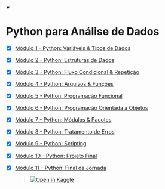 <details open>
  <summary>
    <h1>Python para Análise de Dados</h1>
  </summary>

- [x] [Módulo 1 - Python: Variáveis & Tipos de Dados](https://github.com/marinairis/python-para-analise-dados-v2/tree/main/M%C3%B3dulo%201%20%20Vari%C3%A1veis%20%26%20Tipos%20de%20Dados)

- [x] [Módulo 2 - Python: Estruturas de Dados](https://github.com/marinairis/python-para-analise-dados-v2/tree/main/M%C3%B3dulo%202%20%20Estruturas%20de%20Dados)

- [x] [Módulo 3 - Python: Fluxo Condicional & Repetição](https://github.com/marinairis/python-para-analise-dados-v2/tree/main/M%C3%B3dulo%203%20%20Fluxo%20Condicional%20%26%20Repeti%C3%A7%C3%A3o)

- [x] [Módulo 4 - Python: Arquivos & Funções](https://github.com/marinairis/python-para-analise-dados-v2/tree/main/M%C3%B3dulo%204%20%20Arquivos%20%26%20Fun%C3%A7%C3%B5es)

- [x] [Módulo 5 - Python: Programação Funcional](https://github.com/marinairis/python-para-analise-dados-v2/tree/main/M%C3%B3dulo%205%20%20Programa%C3%A7%C3%A3o%20Funcional)

- [x] [Módulo 6 - Python: Programação Orientada a Objetos](https://github.com/marinairis/python-para-analise-dados-v2/tree/main/M%C3%B3dulo%206%20%20Programa%C3%A7%C3%A3o%20Orientada%20a%20Objetos)

- [x] [Módulo 7 - Python: Módulos & Pacotes](https://github.com/marinairis/python-para-analise-dados-v2/tree/main/M%C3%B3dulo%207%20%20M%C3%B3dulos%20%26%20Pacotes)

- [x] [Módulo 8 - Python: Tratamento de Erros](https://github.com/marinairis/python-para-analise-dados-v2/tree/main/M%C3%B3dulo%208%20%20Tratamento%20de%20Erros)

- [x] [Módulo 9 - Python: Scripting](https://github.com/marinairis/python-para-analise-dados-v2/tree/main/M%C3%B3dulo%209%20%20Scripiting)

- [x] [Módulo 10 - Python: Projeto Final](https://github.com/marinairis/python-para-analise-dados-v2/tree/main/M%C3%B3dulo%2010%20%20Projeto%20Final)

- [x] [Módulo 11 - Python: Final da Jornada](https://github.com/marinairis/python-para-analise-dados-v2/tree/main/M%C3%B3dulo%2011%20%20Final%20da%20jornada)

  > [![Open in Kaggle](https://kaggle.com/static/images/open-in-kaggle.svg)](https://www.kaggle.com/code/marinairis/ebac-modulo-10-python-projeto-final)
</details>
